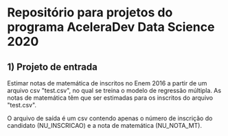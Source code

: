 # Repositório para projetos do programa AceleraDev Data Science 2020

## 1) Projeto de entrada
Estimar notas de matemática de inscritos no Enem 2016 a partir de um arquivo csv "test.csv", no qual se treina o modelo de regressão múltipla.
As notas de matemática têm que ser estimadas para os inscritos do arquivo "test.csv".

O arquivo de saída é um csv contendo apenas o número de inscrição do candidato (NU_INSCRICAO) e a nota de matemática (NU_NOTA_MT).
